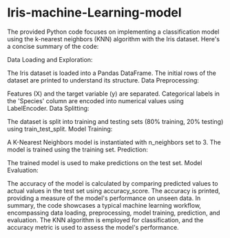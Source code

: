 # Iris-machine-Learning-model

The provided Python code focuses on implementing a classification model using the k-nearest neighbors (KNN) algorithm with the Iris dataset. Here's a concise summary of the code:

Data Loading and Exploration:

The Iris dataset is loaded into a Pandas DataFrame.
The initial rows of the dataset are printed to understand its structure.
Data Preprocessing:

Features (X) and the target variable (y) are separated.
Categorical labels in the 'Species' column are encoded into numerical values using LabelEncoder.
Data Splitting:

The dataset is split into training and testing sets (80% training, 20% testing) using train_test_split.
Model Training:

A K-Nearest Neighbors model is instantiated with n_neighbors set to 3.
The model is trained using the training set.
Prediction:

The trained model is used to make predictions on the test set.
Model Evaluation:

The accuracy of the model is calculated by comparing predicted values to actual values in the test set using accuracy_score.
The accuracy is printed, providing a measure of the model's performance on unseen data.
In summary, the code showcases a typical machine learning workflow, encompassing data loading, preprocessing, model training, prediction, and evaluation. The KNN algorithm is employed for classification, and the accuracy metric is used to assess the model's performance.
